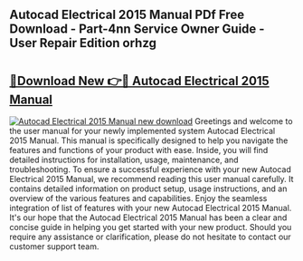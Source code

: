## Autocad Electrical 2015 Manual PDf Free Download - Part-4nn Service Owner Guide - User Repair Edition orhzg

# <h2><a href="http://bc5026.oget.top/?id=Autocad+Electrical+2015+Manual">🔗Download New 👉🔴 Autocad Electrical 2015 Manual</a></h2>

[![Autocad Electrical 2015 Manual new download](https://i.imgur.com/5g1atiW.png)](http://bc5026.oget.top/?id=Autocad+Electrical+2015+Manual)
Greetings and welcome to the user manual for your newly implemented system Autocad Electrical 2015 Manual. This manual is specifically designed to help you navigate the features and functions of your product with ease. Inside, you will find detailed instructions for installation, usage, maintenance, and troubleshooting. To ensure a successful experience with your new Autocad Electrical 2015 Manual, we recommend reading this user manual carefully. It contains detailed information on product setup, usage instructions, and an overview of the various features and capabilities. Enjoy the seamless integration of list of features with your new Autocad Electrical 2015 Manual. It's our hope that the Autocad Electrical 2015 Manual has been a clear and concise guide in helping you get started with your new product. Should you require any assistance or clarification, please do not hesitate to contact our customer support team.
